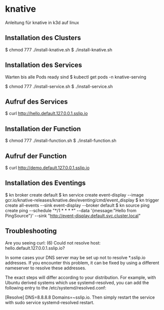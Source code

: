 # knative
Anleitung für knative in k3d auf linux

## Installation des Clusters
$ chmod 777 ./install-knative.sh
$ ./install-knative.sh

## Installation des Services
Warten bis alle Pods ready sind
$ kubectl get pods -n knative-serving

$ chmod 777 ./install-service.sh
$ ./install-service.sh

## Aufruf des Services
$ curl http://hello.default.127.0.0.1.sslip.io

## Installation der Function
$ chmod 777 ./install-function.sh
$ ./install-function.sh

## Aufruf der Function
$ curl http://demo.default.127.0.0.1.sslip.io

## Installation des Eventings
$ kn broker create default
$ kn service create event-display --image gcr.io/knative-releases/knative.dev/eventing/cmd/event_display
$ kn trigger create all-events --sink event-display --broker default
$ kn source ping create ping --schedule "*/1 * * * *" --data '{message:"Hello from PingSource"}' --sink "http://event-display.default.svc.cluster.local"

## Troubleshooting
Are you seeing curl: (6) Could not resolve host: hello.default.127.0.0.1.sslip.io?

In some cases your DNS server may be set up not to resolve *.sslip.io addresses. If you encounter this problem, it can be fixed by using a different nameserver to resolve these addresses.

The exact steps will differ according to your distribution. For example, with Ubuntu derived systems which use systemd-resolved, you can add the following entry to the /etc/systemd/resolved.conf:

[Resolve]
DNS=8.8.8.8
Domains=~sslip.io.
Then simply restart the service with sudo service systemd-resolved restart.